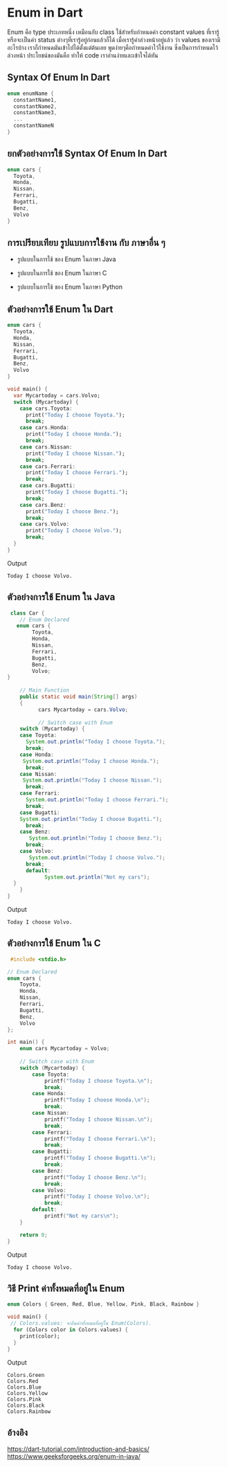 # Enum in Dart

Enum  คือ type ประเภทหนึ่ง เหมือนกับ class ใช้สำหรับกำหนดค่า constant values ที่เรารู้หรือจะเป็นค่า status ต่างๆที่เรารู้อยู่ก่อนแล้วก็ได้  เมื่อเรารู้ค่าล่วงหน้าอยู่แล้ว ว่า values ของเรามีอะไรบ้าง เราก็กำหนดมันเข้าไปได้ตั้งแต่ต้นเลย  พูดง่ายๆคือกำหนดค่าไว้ใช้งาน ซึ่งเป็นการกำหนดไว้ล่วงหน้า ประโยชน์ของมันคือ ทำให้ code เราอ่านง่ายและเข้าใจได้ทัน


## Syntax Of Enum In Dart
```dart
enum enumName {
  constantName1,
  constantName2,
  constantName3,
  ...
  constantNameN
}
```
## ยกตัวอย่างการใช้ Syntax Of Enum In Dart
```dart
enum cars {  
  Toyota,
  Honda,
  Nissan,
  Ferrari,
  Bugatti,
  Benz,
  Volvo
}
```
## การเปรียบเทียบ รูปแบบการใช้งาน กับ ภาษาอื่น ๆ
 * รูปแบบในการใช้ ของ Enum ในภาษา Java 

 * รูปแบบในการใช้ ของ Enum ในภาษา C

 * รูปแบบในการใช้ ของ Enum ในภาษา Python


## ตัวอย่างการใช้ Enum ใน Dart
```dart
enum cars {
  Toyota,
  Honda,
  Nissan,
  Ferrari,
  Bugatti,
  Benz,
  Volvo
}

void main() {
  var Mycartoday = cars.Volvo;
  switch (Mycartoday) {
    case cars.Toyota:
      print("Today I choose Toyota.");
      break;
    case cars.Honda:
      print("Today I choose Honda.");
      break;
    case cars.Nissan:
      print("Today I choose Nissan.");
      break;
    case cars.Ferrari:
      print("Today I choose Ferrari.");
      break;
    case cars.Bugatti:
      print("Today I choose Bugatti.");
      break;
    case cars.Benz:
      print("Today I choose Benz.");
      break;
    case cars.Volvo:
      print("Today I choose Volvo.");
      break;
  }
}
```

Output  
```
Today I choose Volvo.
```

## ตัวอย่างการใช้ Enum ใน Java
```java
 class Car {
    // Enum Declared
   enum cars {  
        Toyota,
        Honda,
        Nissan,
        Ferrari,
        Bugatti,
        Benz,
        Volvo;
}
 
    // Main Function
    public static void main(String[] args)
    {
          cars Mycartoday = cars.Volvo;
       
          // Switch case with Enum
    switch (Mycartoday) {
    case Toyota:
      System.out.println("Today I choose Toyota.");
      break;
    case Honda:
     System.out.println("Today I choose Honda.");
      break;
    case Nissan:
     System.out.println("Today I choose Nissan.");
      break;
    case Ferrari:
      System.out.println("Today I choose Ferrari.");
      break;
    case Bugatti:
    System.out.println("Today I choose Bugatti.");
      break;
    case Benz:
       System.out.println("Today I choose Benz.");
      break;
    case Volvo:
       System.out.println("Today I choose Volvo.");
      break;
      default:
			System.out.println("Not my cars");
  }
    }
}
```

Output  
```
Today I choose Volvo.
```

## ตัวอย่างการใช้ Enum ใน C
```c
 #include <stdio.h>

// Enum Declared
enum cars {
    Toyota,
    Honda,
    Nissan,
    Ferrari,
    Bugatti,
    Benz,
    Volvo
};

int main() {
    enum cars Mycartoday = Volvo;
    
    // Switch case with Enum
    switch (Mycartoday) {
        case Toyota:
            printf("Today I choose Toyota.\n");
            break;
        case Honda:
            printf("Today I choose Honda.\n");
            break;
        case Nissan:
            printf("Today I choose Nissan.\n");
            break;
        case Ferrari:
            printf("Today I choose Ferrari.\n");
            break;
        case Bugatti:
            printf("Today I choose Bugatti.\n");
            break;
        case Benz:
            printf("Today I choose Benz.\n");
            break;
        case Volvo:
            printf("Today I choose Volvo.\n");
            break;
        default:
            printf("Not my cars\n");
    }

    return 0;
}
```

Output  
```
Today I choose Volvo.
```

## วิธี Print ค่าทั้งหมดที่อยู่ใน Enum


```dart
enum Colors { Green, Red, Blue, Yellow, Pink, Black, Rainbow }

void main() {
 // Colors.values: จะคืนค่าทั้งหมดที่อยู่ใน Enum(Colors).
  for (Colors color in Colors.values) {
    print(color);
  }
}

```
Output  
```
Colors.Green
Colors.Red
Colors.Blue
Colors.Yellow
Colors.Pink
Colors.Black
Colors.Rainbow
```

## อ้างอิง
https://dart-tutorial.com/introduction-and-basics/   
https://www.geeksforgeeks.org/enum-in-java/
